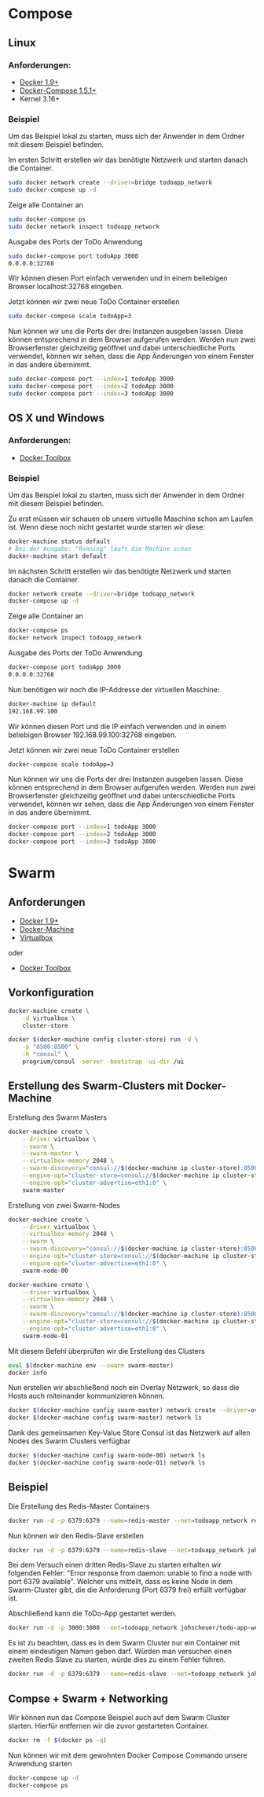 # Compose
## Linux
### Anforderungen:
- [Docker 1.9+](https://docs.docker.com/installation)
- [Docker-Compose 1.5.1+](https://docs.docker.com/compose/install)
- Kernel 3.16+

### Beispiel
Um das Beispiel lokal zu starten, muss sich der Anwender in dem Ordner mit diesem Beispiel befinden.

Im ersten Schritt erstellen wir das benötigte Netzwerk und starten danach die Container.

```Bash
sudo docker network create --driver=bridge todoapp_network
sudo docker-compose up -d
```

Zeige alle Container an

```Bash
sudo docker-compose ps
sudo docker network inspect todoapp_network
```

Ausgabe des Ports der ToDo Anwendung

```Bash
sudo docker-compose port todoApp 3000
0.0.0.0:32768
```

Wir können diesen Port einfach verwenden und in einem beliebigen Browser localhost:32768 eingeben.

Jetzt können wir zwei neue ToDo Container erstellen

```Bash
sudo docker-compose scale todoApp=3
```

Nun können wir uns die Ports der drei Instanzen ausgeben lassen. Diese können entsprechend in dem Browser aufgerufen werden. Werden nun zwei Browserfenster gleichzeitig geöffnet und dabei unterschiedliche Ports verwendet, können wir sehen, dass die App Änderungen von einem Fenster in das andere übernimmt.

```Bash
sudo docker-compose port --index=1 todoApp 3000
sudo docker-compose port --index=2 todoApp 3000
sudo docker-compose port --index=3 todoApp 3000
```

## OS X und Windows
### Anforderungen:
- [Docker Toolbox](https://www.docker.com/docker-toolbox)

### Beispiel
Um das Beispiel lokal zu starten, muss sich der Anwender in dem Ordner mit diesem Beispiel befinden.

Zu erst müssen wir schauen ob unsere virtuelle Maschine schon am Laufen ist. Wenn diese noch nicht gestartet wurde starten wir diese:

```Bash
docker-machine status default
# Bei der Ausgabe: "Running" läuft die Machine schon
docker-machine start default
```

Im nächsten Schritt erstellen wir das benötigte Netzwerk und starten danach die Container.

```Bash
docker network create --driver=bridge todoapp_network
docker-compose up -d
```

Zeige alle Container an

```Bash
docker-compose ps
docker network inspect todoapp_network
```

Ausgabe des Ports der ToDo Anwendung

```Bash
docker-compose port todoApp 3000
0.0.0.0:32768
```

Nun benötigen wir noch die IP-Addresse der virtuellen Maschine:

```Bash
docker-machine ip default
192.168.99.100
```

Wir können diesen Port und die IP einfach verwenden und in einem beliebigen Browser 192.168.99.100:32768 eingeben.

Jetzt können wir zwei neue ToDo Container erstellen

```Bash
docker-compose scale todoApp=3
```

Nun können wir uns die Ports der drei Instanzen ausgeben lassen. Diese können entsprechend in dem Browser aufgerufen werden. Werden nun zwei Browserfenster gleichzeitig geöffnet und dabei unterschiedliche Ports verwendet, können wir sehen, dass die App Änderungen von einem Fenster in das andere übernimmt.

```Bash
docker-compose port --index=1 todoApp 3000
docker-compose port --index=2 todoApp 3000
docker-compose port --index=3 todoApp 3000
```

# Swarm
## Anforderungen
- [Docker 1.9+](https://docs.docker.com/installation)
- [Docker-Machine](https://docs.docker.com/machine/install-machine)
- [Virtualbox](https://www.virtualbox.org)

oder
- [Docker Toolbox](https://www.docker.com/docker-toolbox)

## Vorkonfiguration

```Bash
docker-machine create \
    -d virtualbox \
    cluster-store

docker $(docker-machine config cluster-store) run -d \
    -p "8500:8500" \
    -h "consul" \
    progrium/consul -server -bootstrap -ui-dir /ui
```

## Erstellung des Swarm-Clusters mit Docker-Machine
Erstellung des Swarm Masters

```Bash
docker-machine create \
    --driver virtualbox \
    --swarm \
    --swarm-master \
    --virtualbox-memory 2048 \
    --swarm-discovery="consul://$(docker-machine ip cluster-store):8500" \
    --engine-opt="cluster-store=consul://$(docker-machine ip cluster-store):8500" \
    --engine-opt="cluster-advertise=eth1:0" \
    swarm-master
```

Erstellung von zwei Swarm-Nodes

```Bash
docker-machine create \
    --driver virtualbox \
    --virtualbox-memory 2048 \
    --swarm \
    --swarm-discovery="consul://$(docker-machine ip cluster-store):8500" \
    --engine-opt="cluster-store=consul://$(docker-machine ip cluster-store):8500" \
    --engine-opt="cluster-advertise=eth1:0" \
    swarm-node-00

docker-machine create \
    --driver virtualbox \
    --virtualbox-memory 2048 \
    --swarm \
    --swarm-discovery="consul://$(docker-machine ip cluster-store):8500" \
    --engine-opt="cluster-store=consul://$(docker-machine ip cluster-store):8500" \
    --engine-opt="cluster-advertise=eth1:0" \
    swarm-node-01
```

Mit diesem Befehl überprüfen wir die Erstellung des Clusters

```Bash
eval $(docker-machine env --swarm swarm-master)
docker info
```

Nun erstellen wir abschließend noch ein Overlay Netzwerk, so dass die Hosts auch miteinander kommunizieren können.

```Bash
docker $(docker-machine config swarm-master) network create --driver=overlay todoapp_network
docker $(docker-machine config swarm-master) network ls
```

Dank des gemeinsamen Key-Value Store Consul ist das Netzwerk auf allen Nodes des Swarm Clusters verfügbar

```Bash
docker $(docker-machine config swarm-node-00) network ls
docker $(docker-machine config swarm-node-01) network ls
```

## Beispiel
Die Erstellung des Redis-Master Containers

```Bash
docker run -d -p 6379:6379 --name=redis-master --net=todoapp_network redis
```

Nun können wir den Redis-Slave erstellen

```Bash
docker run -d -p 6379:6379 --name=redis-slave --net=todoapp_network johscheuer/redis-slave:v1
```

Bei dem Versuch einen dritten Redis-Slave zu starten erhalten wir folgenden Fehler: "Error response from daemon: unable to find a node with port 6379 available". Welcher uns mitteilt, dass es keine Node in dem Swarm-Cluster gibt, die die Anforderung (Port 6379 frei) erfüllt verfügbar ist.

Abschließend kann die ToDo-App gestartet werden.

```Bash
docker run -d -p 3000:3000 --net=todoapp_network johscheuer/todo-app-web:v1
```

Es ist zu beachten, dass es in dem Swarm Cluster nur ein Container mit einem eindeutigen Namen geben darf. Würden man versuchen einen zweiten Redis Slave zu starten, würde dies zu einem Fehler führen.

```Bash
docker run -d -p 6379:6379 --name=redis-slave --net=todoapp_network johscheuer/redis-slave:v1
```

## Compse + Swarm + Networking
Wir können nun das Compose Beispiel auch auf dem Swarm Cluster starten. Hierfür entfernen wir die zuvor gestarteten Container.

```Bash
docker rm -f $(docker ps -q)
```

Nun können wir mit dem gewohnten Docker Compose Commando unsere Anwendung starten

```Bash
docker-compose up -d
docker-compose ps
```
